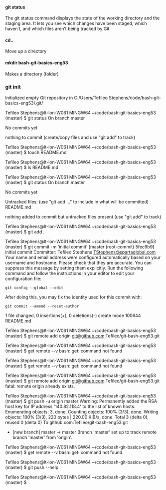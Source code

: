 #### git status

The git status command displays the state of the working directory and the staging area. It lets you see which changes have been staged, which haven’t, and which files aren’t being tracked by Git.

#### cd..

Move up a directory

#### mkdir bash-git-basics-eng53

Makes a directory (folder)

### git init
Initialized empty Git repository in C:/Users/Tefileo Stephens/code/bash-git-basics-eng53/.git/

Tefileo Stephens@lt-lon-W061 MINGW64 ~/code/bash-git-basics-eng53 (master)
$ git status
On branch master

No commits yet

nothing to commit (create/copy files and use "git add" to track)

Tefileo Stephens@lt-lon-W061 MINGW64 ~/code/bash-git-basics-eng53 (master)
$ touch README.md

Tefileo Stephens@lt-lon-W061 MINGW64 ~/code/bash-git-basics-eng53 (master)
$ ls
README.md

Tefileo Stephens@lt-lon-W061 MINGW64 ~/code/bash-git-basics-eng53 (master)
$ git status
On branch master

No commits yet

Untracked files:
  (use "git add <file>..." to include in what will be committed)
        README.md

nothing added to commit but untracked files present (use "git add" to track)

Tefileo Stephens@lt-lon-W061 MINGW64 ~/code/bash-git-basics-eng53 (master)
$ git add .

Tefileo Stephens@lt-lon-W061 MINGW64 ~/code/bash-git-basics-eng53 (master)
$ git commit -m 'initial commit'
[master (root-commit) 5fec9b9] initial commit
 Committer: Tefileo Stephens <TStephens@spartaglobal.com>
Your name and email address were configured automatically based
on your username and hostname. Please check that they are accurate.
You can suppress this message by setting them explicitly. Run the
following command and follow the instructions in your editor to edit
your configuration file:

    git config --global --edit

After doing this, you may fix the identity used for this commit with:

    git commit --amend --reset-author

 1 file changed, 0 insertions(+), 0 deletions(-)
 create mode 100644 README.md

Tefileo Stephens@lt-lon-W061 MINGW64 ~/code/bash-git-basics-eng53 (master)
$ git remote add origin git@github.com:Tefileo/git-bash-eng53.git

Tefileo Stephens@lt-lon-W061 MINGW64 ~/code/bash-git-basics-eng53 (master)
$ get remote --v
bash: get: command not found

Tefileo Stephens@lt-lon-W061 MINGW64 ~/code/bash-git-basics-eng53 (master)
$ get remote --v
bash: get: command not found

Tefileo Stephens@lt-lon-W061 MINGW64 ~/code/bash-git-basics-eng53 (master)
$ git remote add origin git@github.com:Tefileo/git-bash-eng53.git
fatal: remote origin already exists.

Tefileo Stephens@lt-lon-W061 MINGW64 ~/code/bash-git-basics-eng53 (master)
$ git push -u origin master
Warning: Permanently added the RSA host key for IP address '140.82.118.4' to the list of known hosts.
Enumerating objects: 3, done.
Counting objects: 100% (3/3), done.
Writing objects: 100% (3/3), 220 bytes | 220.00 KiB/s, done.
Total 3 (delta 0), reused 0 (delta 0)
To github.com:Tefileo/git-bash-eng53.git
 * [new branch]      master -> master
Branch 'master' set up to track remote branch 'master' from 'origin'.

Tefileo Stephens@lt-lon-W061 MINGW64 ~/code/bash-git-basics-eng53 (master)
$ get remote --v
bash: get: command not found

Tefileo Stephens@lt-lon-W061 MINGW64 ~/code/bash-git-basics-eng53 (master)
$ git push --help

Tefileo Stephens@lt-lon-W061 MINGW64 ~/code/bash-git-basics-eng53 (master)
$
